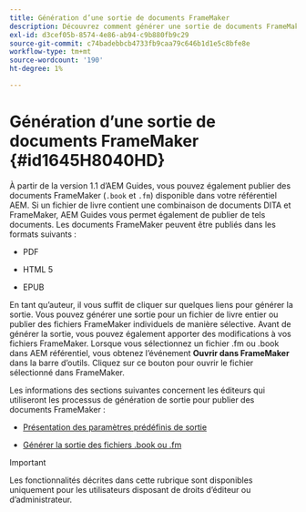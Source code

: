 ```yaml
---
title: Génération d’une sortie de documents FrameMaker
description: Découvrez comment générer une sortie de documents FrameMaker
exl-id: d3cef05b-8574-4e86-ab94-c9b880fb9c29
source-git-commit: c74badebbcb4733fb9caa79c646b1d1e5c8bfe8e
workflow-type: tm+mt
source-wordcount: '190'
ht-degree: 1%

---
```


# Génération d’une sortie de documents FrameMaker {#id1645H8040HD}

À partir de la version 1.1 d’AEM Guides, vous pouvez également publier des documents FrameMaker \(`.book` et `.fm`\) disponible dans votre référentiel AEM. Si un fichier de livre contient une combinaison de documents DITA et FrameMaker, AEM Guides vous permet également de publier de tels documents. Les documents FrameMaker peuvent être publiés dans les formats suivants :

- PDF

- HTML 5

- EPUB


En tant qu’auteur, il vous suffit de cliquer sur quelques liens pour générer la sortie. Vous pouvez générer une sortie pour un fichier de livre entier ou publier des fichiers FrameMaker individuels de manière sélective. Avant de générer la sortie, vous pouvez également apporter des modifications à vos fichiers FrameMaker. Lorsque vous sélectionnez un fichier .fm ou .book dans AEM référentiel, vous obtenez l’événement **Ouvrir dans FrameMaker** dans la barre d’outils. Cliquez sur ce bouton pour ouvrir le fichier sélectionné dans FrameMaker.

Les informations des sections suivantes concernent les éditeurs qui utiliseront les processus de génération de sortie pour publier des documents FrameMaker :

- [Présentation des paramètres prédéfinis de sortie](fm-output-understand-presets.md#)

- [Générer la sortie des fichiers .book ou .fm](fm-output-generate.md#)

>[!IMPORTANT]
>
> Les fonctionnalités décrites dans cette rubrique sont disponibles uniquement pour les utilisateurs disposant de droits d’éditeur ou d’administrateur.

